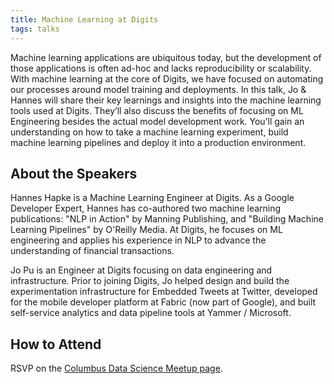 ```yaml
---
title: Machine Learning at Digits
tags: talks
---
```


Machine learning applications are ubiquitous today, but the development of those applications is often ad-hoc and lacks reproducibility or scalability. With machine learning at the core of Digits, we have focused on automating our processes around model training and deployments. In this talk, Jo & Hannes will share their key learnings and insights into the machine learning tools used at Digits. They’ll also discuss the benefits of focusing on ML Engineering besides the actual model development work. You’ll gain an understanding on how to take a machine learning experiment, build machine learning pipelines and deploy it into a production environment.

<!--more-->

## About the Speakers

Hannes Hapke is a Machine Learning Engineer at Digits. As a Google Developer Expert, Hannes has co-authored two machine learning publications: "NLP in Action" by Manning Publishing, and "Building Machine Learning Pipelines" by O'Reilly Media. At Digits, he focuses on ML engineering and applies his experience in NLP to advance the understanding of financial transactions.

Jo Pu is an Engineer at Digits focusing on data engineering and infrastructure. Prior to joining Digits, Jo helped design and build the experimentation infrastructure for Embedded Tweets at Twitter, developed for the mobile developer platform at Fabric (now part of Google), and built self-service analytics and data pipeline tools at Yammer / Microsoft.

## How to Attend

RSVP on the [Columbus Data Science Meetup page](https://www.meetup.com/Columbus-Data-Science/events/277448682/).

